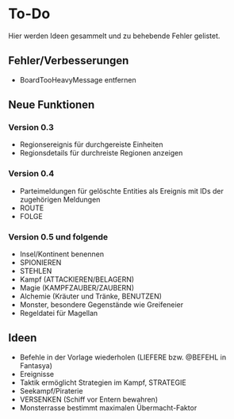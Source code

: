 # To-Do

Hier werden Ideen gesammelt und zu behebende Fehler gelistet.

## Fehler/Verbesserungen

- BoardTooHeavyMessage entfernen

## Neue Funktionen

### Version 0.3

- Regionsereignis für durchgereiste Einheiten
- Regionsdetails für durchreiste Regionen anzeigen
  
### Version 0.4

- Parteimeldungen für gelöschte Entities als Ereignis mit IDs der zugehörigen
  Meldungen
- ROUTE
- FOLGE

### Version 0.5 und folgende

- Insel/Kontinent benennen
- SPIONIEREN
- STEHLEN
- Kampf (ATTACKIEREN/BELAGERN)
- Magie (KAMPFZAUBER/ZAUBERN)
- Alchemie (Kräuter und Tränke, BENUTZEN)
- Monster, besondere Gegenstände wie Greifeneier
- Regeldatei für Magellan

## Ideen

- Befehle in der Vorlage wiederholen (LIEFERE bzw. @BEFEHL in Fantasya)
- Ereignisse
- Taktik ermöglicht Strategien im Kampf, STRATEGIE
- Seekampf/Piraterie
- VERSENKEN (Schiff vor Entern bewahren)
- Monsterrasse bestimmt maximalen Übermacht-Faktor
